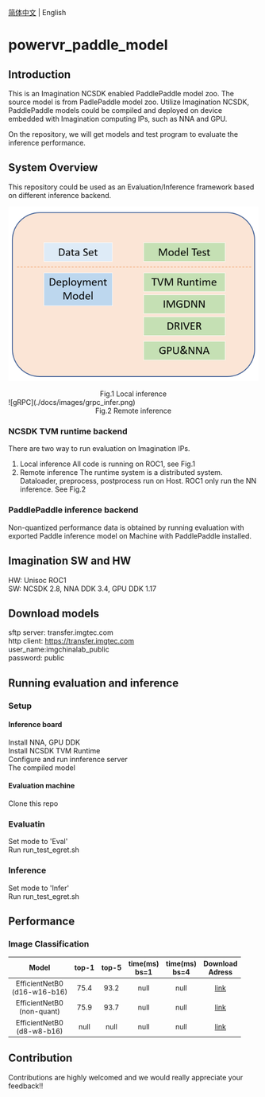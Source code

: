[简体中文](README_cn.md) | English

# powervr_paddle_model

## Introduction
This is an Imagination NCSDK enabled PaddlePaddle model zoo. The source model is from PadlePaddle model zoo. Utilize Imagination NCSDK, PaddlePaddle models could be compiled and deployed on device embedded with Imagination computing IPs, such as NNA and GPU.

On the repository, we will get models and test program to evaluate the inference performance.

## System Overview
This repository could be used as an Evaluation/Inference framework based on different inference backend.

![Local](./docs/images/local_infer.png)  
<center>Fig.1 Local inference</center>  
![gRPC](./docs/images/grpc_infer.png)  
<center>Fig.2 Remote inference</center>  

### NCSDK TVM runtime backend
There are two way to run evaluation on Imagination IPs.
1. Local inference
   All code is running on ROC1, see Fig.1
2. Remote inference
   The runtime system is a distributed system. Dataloader, preprocess, postprocess run on Host. ROC1 only run the NN inference. See Fig.2

### PaddlePaddle inference backend
Non-quantized performance data is obtained by running evaluation with exported Paddle inference model on Machine with PaddlePaddle installed.




## Imagination SW and HW
HW: Unisoc ROC1  
SW: NCSDK 2.8, NNA DDK 3.4, GPU DDK 1.17  

## Download models
sftp server: transfer.imgtec.com  
http client: https://transfer.imgtec.com  
user_name:imgchinalab_public  
password: public  


## Running evaluation and inference
### Setup
#### Inference board
Install NNA, GPU DDK  
Install NCSDK TVM Runtime  
Configure and run innference server  
The compiled model  

#### Evaluation machine
Clone this repo  

### Evaluatin
Set mode to 'Eval'  
Run run_test_egret.sh  

### Inference
Set mode to 'Infer'  
Run run_test_egret.sh  

## Performance
### Image Classification



| Model | top-1 | top-5 | time(ms)<br>bs=1 | time(ms)<br>bs=4 | Download<br>Adress |
|:----:|:----:|:----:|:----:|:----:|:----:|
|EfficientNetB0<br>(d16-w16-b16)|75.4|93.2|null|null|[link](sftp://transfer.imgtec.com/paddle_models/EfficientNetB0-AX2185-d16w16b16-ncsdk-2_8_deploy.tar.bz2)|
|EfficientNetB0<br>(non-quant)|75.9|93.7|null|null|[link](https://paddle-imagenet-models-name.bj.bcebos.com/dygraph/inference/EfficientNetB0_infer.tar)|
|EfficientNetB0<br>(d8-w8-b16)|null|null|null|null|[link](sftp://transfer.imgtec.com/paddle_models/EfficientNetB0-AX2185-d8w8b16-ncsdk-2_8_deploy.tar.bz2)|

## Contribution
Contributions are highly welcomed and we would really appreciate your feedback!!

